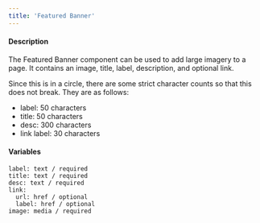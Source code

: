 ```yaml
---
title: 'Featured Banner'
---
```

#### Description
The Featured Banner component can be used to add large imagery to a page. It contains an image, title, label, description, and optional link.

Since this is in a circle, there are some strict character counts so that this does not break. They are as follows:
- label: 50 characters
- title: 50 characters
- desc: 300 characters
- link label: 30 characters

#### Variables
~~~
label: text / required
title: text / required
desc: text / required
link:
  url: href / optional
  label: href / optional
image: media / required
~~~
